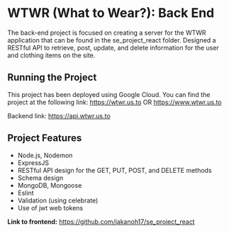 # WTWR (What to Wear?): Back End

The back-end project is focused on creating a server for the WTWR application that can be found in the se_project_react folder. Designed a RESTful API to retrieve, post, update, and delete information for the user and clothing items on the site.

## Running the Project

This project has been deployed using Google Cloud. You can find the project at the following link:
https://wtwr.us.to OR https://www.wtwr.us.to

Backend link: https://api.wtwr.us.to

## Project Features

- Node.js, Nodemon
- ExpressJS
- RESTful API design for the GET, PUT, POST, and DELETE methods
- Schema design
- MongoDB, Mongoose
- Eslint
- Validation (using celebrate)
- Use of jwt web tokens

**Link to frontend:** https://github.com/jakanoh17/se_project_react
